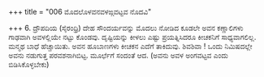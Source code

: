 +++
title = "006 ಮೊದಲೊಳವನವಳಙ್ಗವಟ್ಟವ ನೊದವಿ"

+++
6. ದ್ರೌಪದಿಯ (ಸೈರಂಧ್ರಿ) ದೇಹ ಸೌಂದರ್ಯವನ್ನು ಮೊದಲು ನೋಡಿದ ಕೂಡಲೇ ಅವನ ಕಣ್ಣಾಲಿಗಳು ಗಾಢವಾಗಿ ಅವಳಲ್ಲಿಯೇ ನಟ್ಟು ಕೊಂಡವು. ದೃಷ್ಟಿಯನ್ನು ಕೀಳಲು ಎಷ್ಟು ಪ್ರಯತ್ನಿಸಿದರೂ ಕೀಚಕನಿಗೆ ಸಾಧ್ಯವಾಗಲಿಲ್ಲ. ಮನ್ಮಥ ಬಾಧೆ ಹೆಚ್ಚಾಯಿತು. ಅವನ ಹೂಬಾಣಗಳು ಕೀಚಕನ ಎದೆಗೆ ತಾಕಿದುವು. ಶಿವಶಿವಾ ! ಒಂದು ನಿಮಿಷದಲ್ಲೇ ಅವನು ನಡುಗುತ್ತ ಪರವಶನಾಗಿಬಿಟ್ಟ. ಮೂರ್ಛೆಗೆ ಸಂದಂತೆ ಆದ. (ಅವನು ಅವಳ ಅಂಗವಟ್ಟವ ಎಂದು ಬಿಡಿಸಿಕೊಳ್ಳಬೇಕು)